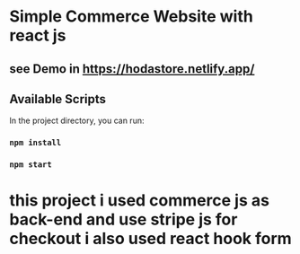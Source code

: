 # Simple Commerce Website with react js
## see Demo in https://hodastore.netlify.app/
## Available Scripts

In the project directory, you can run:
###  `npm install`
### `npm start`

# this project i used commerce js as back-end and use stripe js for checkout i also used react hook form 
